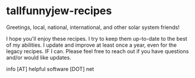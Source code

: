 # tallfunnyjew-recipes

Greetings, local, national, international, and other solar system friends!

I hope you'll enjoy these recipes. I try to keep them up-to-date to the best of my abilities. I update and improve at least once a year, even for the legacy recipes. IF I can. Please feel free to reach out if you have questions and/or would like updates. 

info [AT] helpful software [DOT] net
